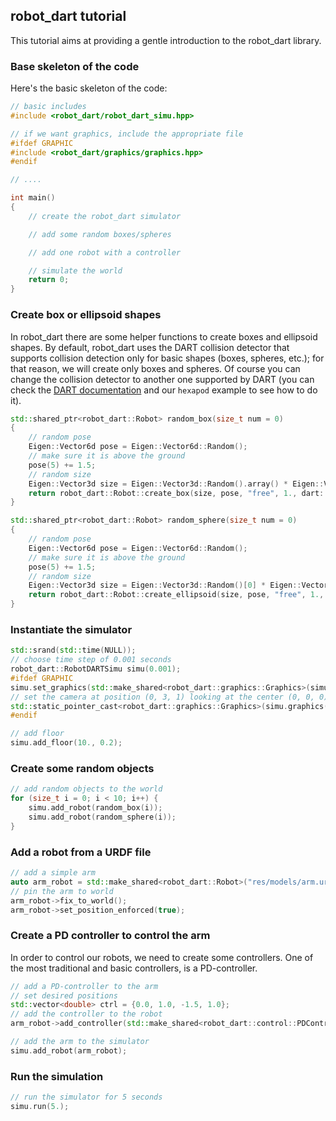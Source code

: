## robot_dart tutorial

This tutorial aims at providing a gentle introduction to the robot\_dart library.

### Base skeleton of the code

Here's the basic skeleton of the code:

```cpp
// basic includes
#include <robot_dart/robot_dart_simu.hpp>

// if we want graphics, include the appropriate file
#ifdef GRAPHIC
#include <robot_dart/graphics/graphics.hpp>
#endif

// ....

int main()
{
    // create the robot_dart simulator

    // add some random boxes/spheres

    // add one robot with a controller

    // simulate the world
    return 0;
}
```

### Create box or ellipsoid shapes

In robot\_dart there are some helper functions to create boxes and ellipsoid shapes. By default, robot\_dart uses the DART collision detector that supports collision detection only for basic shapes (boxes, spheres, etc.); for that reason, we will create only boxes and spheres. Of course you can change the collision detector to another one supported by DART (you can check the [DART documentation](http://dartsim.github.io/) and our `hexapod` example to see how to do it).

```cpp
std::shared_ptr<robot_dart::Robot> random_box(size_t num = 0)
{
    // random pose
    Eigen::Vector6d pose = Eigen::Vector6d::Random();
    // make sure it is above the ground
    pose(5) += 1.5;
    // random size
    Eigen::Vector3d size = Eigen::Vector3d::Random().array() * Eigen::Vector3d(0.1, 0.2, 0.1).array() + 0.3;
    return robot_dart::Robot::create_box(size, pose, "free", 1., dart::Color::Red(1.0), "box_" + std::to_string(num));
}

std::shared_ptr<robot_dart::Robot> random_sphere(size_t num = 0)
{
    // random pose
    Eigen::Vector6d pose = Eigen::Vector6d::Random();
    // make sure it is above the ground
    pose(5) += 1.5;
    // random size
    Eigen::Vector3d size = Eigen::Vector3d::Random()[0] * Eigen::Vector3d(0.2, 0.2, 0.2).array() + 0.3;
    return robot_dart::Robot::create_ellipsoid(size, pose, "free", 1., dart::Color::Blue(1.0), "sphere_" + std::to_string(num));
}
```

### Instantiate the simulator

```cpp
std::srand(std::time(NULL));
// choose time step of 0.001 seconds
robot_dart::RobotDARTSimu simu(0.001);
#ifdef GRAPHIC
simu.set_graphics(std::make_shared<robot_dart::graphics::Graphics>(simu.world()));
// set the camera at position (0, 3, 1) looking at the center (0, 0, 0)
std::static_pointer_cast<robot_dart::graphics::Graphics>(simu.graphics())->look_at({0., 3., 1.});
#endif

// add floor
simu.add_floor(10., 0.2);
```

### Create some random objects

```cpp
// add random objects to the world
for (size_t i = 0; i < 10; i++) {
    simu.add_robot(random_box(i));
    simu.add_robot(random_sphere(i));
}
```

### Add a robot from a URDF file

```cpp
// add a simple arm
auto arm_robot = std::make_shared<robot_dart::Robot>("res/models/arm.urdf");
// pin the arm to world
arm_robot->fix_to_world();
arm_robot->set_position_enforced(true);
```

### Create a PD controller to control the arm

In order to control our robots, we need to create some controllers. One of the most traditional and basic controllers, is a PD-controller.

```cpp
// add a PD-controller to the arm
// set desired positions
std::vector<double> ctrl = {0.0, 1.0, -1.5, 1.0};
// add the controller to the robot
arm_robot->add_controller(std::make_shared<robot_dart::control::PDControl>(ctrl));

// add the arm to the simulator
simu.add_robot(arm_robot);
```

### Run the simulation

```cpp
// run the simulator for 5 seconds
simu.run(5.);
```